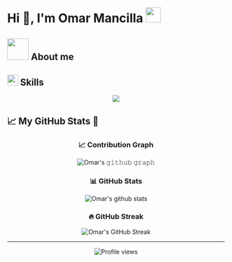 # Hi 👋, I'm Omar Mancilla <img src="https://media.giphy.com/media/hvRJCLFzcasrR4ia7z/giphy.gif" width="35">

## <picture><img src = "https://github.com/7oSkaaa/7oSkaaa/blob/main/Images/about_me.gif?raw=true" width = 50px></picture> About me

## <img src="https://media2.giphy.com/media/QssGEmpkyEOhBCb7e1/giphy.gif?cid=ecf05e47a0n3gi1bfqntqmob8g9aid1oyj2wr3ds3mg700bl&rid=giphy.gif" width ="25"><b> Skills</b>

<p align="center">
  <a href="https://skillicons.dev">
    <img src="https://skillicons.dev/icons?i=html,css,js,react,nextjs,astro,tailwind,laravel,nodejs,express,java,php,py,mongodb,mysql,postgres,firebase,supabase,git,github,vscode,postman,npm,vite,jenkins,linux,windows,vercel&perline=14" />
  </a>
</p>

## 📈 My GitHub Stats 🎯

<div align="center">

### 📈 Contribution Graph
![Omar's 𝚐𝚒𝚝𝚑𝚞𝚋 𝚐𝚛𝚊𝚙𝚑](https://activity-graph.herokuapp.com/graph?username=omancillav&theme=react-dark&hide_border=true&area=true)

### 📊 GitHub Stats
![Omar's github stats](https://github-readme-stats.vercel.app/api?username=omancillav&show_icons=true&theme=algolia)

### 🔥 GitHub Streak
![Omar's GitHub Streak](https://github-readme-streak-stats.herokuapp.com/?user=omancillav&theme=algolia)

</div>

---

<div align="center">
  <img src="https://komarev.com/ghpvc/?username=omancillav&color=blueviolet&style=flat-square&label=Profile+Views" alt="Profile views" />
</div>
